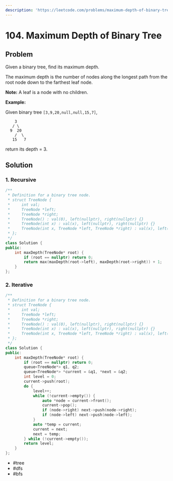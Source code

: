 ```yaml
---
description: 'https://leetcode.com/problems/maximum-depth-of-binary-tree'
---
```


# 104. Maximum Depth of Binary Tree

## Problem

Given a binary tree, find its maximum depth.

The maximum depth is the number of nodes along the longest path from the root node down to the farthest leaf node.

**Note:** A leaf is a node with no children.

**Example:**

Given binary tree `[3,9,20,null,null,15,7]`,

```text
    3
   / \
  9  20
    /  \
   15   7
```

return its depth = 3.

## Solution

### 1. Recursive

```cpp
/**
 * Definition for a binary tree node.
 * struct TreeNode {
 *     int val;
 *     TreeNode *left;
 *     TreeNode *right;
 *     TreeNode() : val(0), left(nullptr), right(nullptr) {}
 *     TreeNode(int x) : val(x), left(nullptr), right(nullptr) {}
 *     TreeNode(int x, TreeNode *left, TreeNode *right) : val(x), left(left), right(right) {}
 * };
 */
class Solution {
public:
    int maxDepth(TreeNode* root) {
        if (root == nullptr) return 0;
        return max(maxDepth(root->left), maxDepth(root->right)) + 1;
    }
};
```

### 2. Iterative

```cpp
/**
 * Definition for a binary tree node.
 * struct TreeNode {
 *     int val;
 *     TreeNode *left;
 *     TreeNode *right;
 *     TreeNode() : val(0), left(nullptr), right(nullptr) {}
 *     TreeNode(int x) : val(x), left(nullptr), right(nullptr) {}
 *     TreeNode(int x, TreeNode *left, TreeNode *right) : val(x), left(left), right(right) {}
 * };
 */
class Solution {
public:
    int maxDepth(TreeNode* root) {
        if (root == nullptr) return 0;
        queue<TreeNode*> q1, q2;
        queue<TreeNode*> *current = &q1, *next = &q2;
        int level = 0;
        current->push(root);
        do {
            level++;
            while (!current->empty()) {
                auto *node = current->front();
                current->pop();
                if (node->right) next->push(node->right);
                if (node->left) next->push(node->left);
            }
            auto *temp = current;
            current = next;
            next = temp;
        } while (!current->empty());
        return level;
    }
};
```

* \#tree
* \#dfs
* \#bfs

